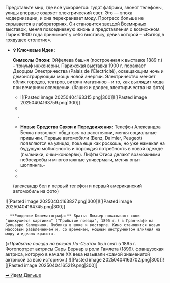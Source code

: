 Представьте мир, где всё ускоряется: гудят фабрики, звонят телефоны, улицы впервые озаряет электрический свет. Это — эпоха модернизации, и она перекраивает моду.
Прогресс больше не скрывается в лабораториях. Он становится звездой Всемирных выставок, меняя повседневную жизнь и представления о возможном. Париж 1900 года принимает у себя выставку, девиз которой – «Взгляд в грядущее столетие».
    
- **💡 Ключевые Идеи:**
    
	 **Символы Эпохи:** Эйфелева башня (построенная к выставке 1889 г.) – триумф инженерии. Парижская выставка 1900 г. поражает Дворцом Электричества (Palais de l'Électricité), освещающим ночь и демонстрирующим мощь новой энергии. Электричество меняет облик городов, театров, витрин магазинов – и то, как выглядит мода при вечернем освещении. 
(башня и дворец электиричества на фото)
    - ![[Pasted image 20250404163315.png|300]]![[Pasted image 20250404163759.png|300]]
    - 
        
        - 
    - **Новые Средства Связи и Передвижения:** Телефон Александра Белла позволяет общаться на расстоянии, меняя социальные привычки. Первые автомобили (Benz, Daimler, Peugeot) появляются на улицах, пока еще как роскошь, но уже намекая на будущую мобильность и порождая потребность в новой одежде (пыльники, очки-консервы). Лифты Отиса делают возможными небоскребы и многоэтажные универмаги, меняя опыт шоппинга.-
    - 
    - 
    (александр бел и первый телефон и первый американский автомобиль на фото)
    
![[Pasted image 20250404163827.png|300]]![[Pasted image 20250404164745.png|300]]


    - **Рождение Кинематографа:** Братья Люмьер показывают свои "движущиеся картинки" ("Прибытие поезда", 1895 г.) в Гран-кафе на Бульваре Капуцинок. Публика в шоке и восторге. Кино становится новым массовым развлечением и, со временем, мощным инструментом влияния на моду и идеалы красоты.

(_«Прибытие поезда на вокзал Ла-Сьота»_ был снят в 1895 г.  Фотопортрет актрисы Сары Бернар в роли Гамлета (1899). французская актриса, которую в начале XX века называли «самой знаменитой актрисой за всю историю».)
![[Pasted image 20250404163702.png|300]]![[Pasted image 20250404165219.png|300]]


[➡ Идем Дальше](Контест%20эпохи/Город%20как%20Сцена)